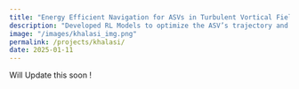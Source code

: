 ```yaml
---
title: "Energy Efficient Navigation for ASVs in Turbulent Vortical Fields"
description: "Developed RL Models to optimize the ASV’s trajectory and control mechanisms to minimize energy expenditure, relying predominantly on thrust-based actuation while simultaneously exploiting naturally occurring environmental phenomena, such as turbulence and vortex structures."
image: "/images/khalasi_img.png"
permalink: /projects/khalasi/
date: 2025-01-11
---
```


Will Update this soon !
